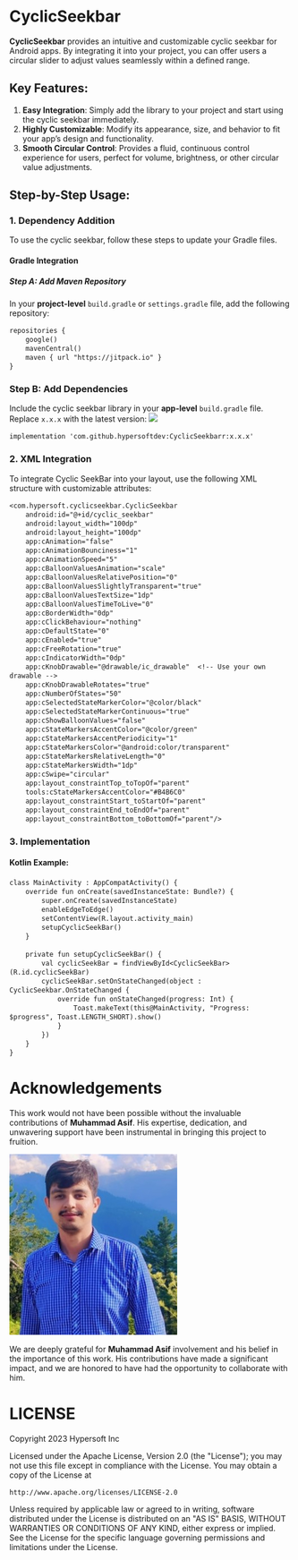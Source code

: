 # CyclicSeekbar
**CyclicSeekbar** provides an intuitive and customizable cyclic seekbar for Android apps. By integrating it into your project, you can offer users a circular slider to adjust values seamlessly within a defined range.

## Key Features:
1. **Easy Integration**: Simply add the library to your project and start using the cyclic seekbar immediately.
2. **Highly Customizable**: Modify its appearance, size, and behavior to fit your app’s design and functionality.
3. **Smooth Circular Control**: Provides a fluid, continuous control experience for users, perfect for volume, brightness, or other circular value adjustments.


## Step-by-Step Usage:

### 1. Dependency Addition

To use the cyclic seekbar, follow these steps to update your Gradle files.

#### Gradle Integration

##### Step A: Add Maven Repository
In your **project-level** `build.gradle` or `settings.gradle` file, add the following repository:

```
repositories {
    google()
    mavenCentral()
    maven { url "https://jitpack.io" }
}
```

### Step B: Add Dependencies

Include the cyclic seekbar library in your **app-level** `build.gradle` file. Replace `x.x.x` with the latest version: [![](https://jitpack.io/v/hypersoftdev/CyclicSeekbar.svg)](https://jitpack.io/#hypersoftdev/CyclicSeekbar)

```
implementation 'com.github.hypersoftdev:CyclicSeekbarr:x.x.x'
```

### 2. XML Integration

To integrate Cyclic SeekBar into your layout, use the following XML structure with customizable attributes:

```
<com.hypersoft.cyclicseekbar.CyclicSeekbar
    android:id="@+id/cyclic_seekbar"
    android:layout_width="100dp"
    android:layout_height="100dp"
    app:cAnimation="false"
    app:cAnimationBounciness="1"
    app:cAnimationSpeed="5"
    app:cBalloonValuesAnimation="scale"
    app:cBalloonValuesRelativePosition="0"
    app:cBalloonValuesSlightlyTransparent="true"
    app:cBalloonValuesTextSize="1dp"
    app:cBalloonValuesTimeToLive="0"
    app:cBorderWidth="0dp"
    app:cClickBehaviour="nothing"
    app:cDefaultState="0"
    app:cEnabled="true"
    app:cFreeRotation="true"
    app:cIndicatorWidth="0dp"
    app:cKnobDrawable="@drawable/ic_drawable"  <!-- Use your own drawable -->
    app:cKnobDrawableRotates="true"
    app:cNumberOfStates="50"
    app:cSelectedStateMarkerColor="@color/black"
    app:cSelectedStateMarkerContinuous="true"
    app:cShowBalloonValues="false"
    app:cStateMarkersAccentColor="@color/green"
    app:cStateMarkersAccentPeriodicity="1"
    app:cStateMarkersColor="@android:color/transparent"
    app:cStateMarkersRelativeLength="0"
    app:cStateMarkersWidth="1dp"
    app:cSwipe="circular"
    app:layout_constraintTop_toTopOf="parent"
    tools:cStateMarkersAccentColor="#B4B6C0"
    app:layout_constraintStart_toStartOf="parent"
    app:layout_constraintEnd_toEndOf="parent"
    app:layout_constraintBottom_toBottomOf="parent"/>
```


### 3. Implementation

#### Kotlin Example:

```
class MainActivity : AppCompatActivity() {
    override fun onCreate(savedInstanceState: Bundle?) {
        super.onCreate(savedInstanceState)
        enableEdgeToEdge()
        setContentView(R.layout.activity_main)
        setupCyclicSeekBar()
    }

    private fun setupCyclicSeekBar() {
        val cyclicSeekBar = findViewById<CyclicSeekBar>(R.id.cyclicSeekBar)
        cyclicSeekBar.setOnStateChanged(object : CyclicSeekbar.OnStateChanged {
            override fun onStateChanged(progress: Int) {
                Toast.makeText(this@MainActivity, "Progress: $progress", Toast.LENGTH_SHORT).show()
            }
        })
    }
}
```

# Acknowledgements

This work would not have been possible without the invaluable contributions of **Muhammad Asif**. His expertise, dedication, and unwavering support have been instrumental in bringing this project to fruition.

![Profile](https://github.com/hypersoftdev/CyclicSeekbar/blob/master/screens/profile_image.jpg?raw=true)

We are deeply grateful for **Muhammad Asif** involvement and his belief in the importance of this work. His contributions have made a significant impact, and we are honored to have had the opportunity to collaborate with him.

# LICENSE

Copyright 2023 Hypersoft Inc

Licensed under the Apache License, Version 2.0 (the "License");
you may not use this file except in compliance with the License.
You may obtain a copy of the License at

    http://www.apache.org/licenses/LICENSE-2.0

Unless required by applicable law or agreed to in writing, software
distributed under the License is distributed on an "AS IS" BASIS,
WITHOUT WARRANTIES OR CONDITIONS OF ANY KIND, either express or implied.
See the License for the specific language governing permissions and
limitations under the License.
